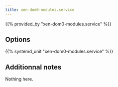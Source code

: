 ```yaml
---
title: xen-dom0-modules.service
---
```


{{% provided_by "xen-dom0-modules.service" %}}

## Options

{{% systemd_unit "xen-dom0-modules.service" %}}

## Additionnal notes

Nothing here.